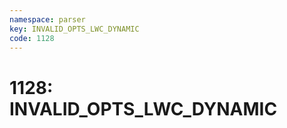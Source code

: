 ```yaml
---
namespace: parser
key: INVALID_OPTS_LWC_DYNAMIC
code: 1128
---
```


# 1128: INVALID_OPTS_LWC_DYNAMIC
